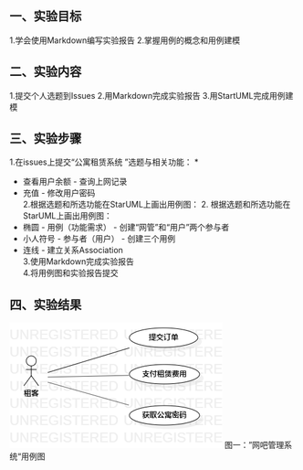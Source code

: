 ## 一、实验目标 
 
  1.学会使用Markdown编写实验报告 
  2.掌握用例的概念和用例建模
 
  
## 二、实验内容 
  1.提交个人选题到Issues
  2.用Markdown完成实验报告
  3.用StartUML完成用例建模

 
## 三、实验步骤  
  1.在issues上提交“公寓租赁系统 ”选题与相关功能：
  *  
  * 查看用户余额  - 查询上网记录  
  * 充值  - 修改用户密码  
  2.根据选题和所选功能在StarUML上画出用例图：  2. 根据选题和所选功能在StarUML上画出用例图：  
  * 椭圆 - 用例（功能需求）  - 创建“网管”和“用户”两个参与者  
  * 小人符号 - 参与者（用户）  - 创建三个用例  
  * 连线  - 建立关系Association  
  3.使用Markdown完成实验报告  
  4.将用例图和实验报告提交

 ## 四、实验结果 
  ![用例UML图](./Lab2_UseCaseDiagram1.png)
 图一：”网吧管理系统“用例图 